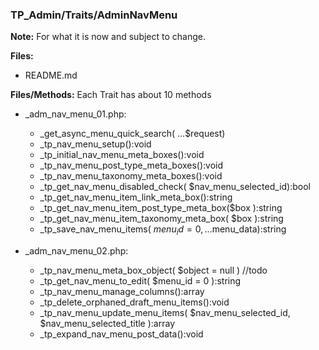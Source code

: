 ### TP_Admin/Traits/AdminNavMenu

**Note:** For what it is now and subject to change. 

**Files:** 
- README.md

**Files/Methods:** Each Trait has about 10 methods

- _adm_nav_menu_01.php: 	
	* _get_async_menu_quick_search( ...$request) 
	* _tp_nav_menu_setup():void 
	* _tp_initial_nav_menu_meta_boxes():void 
	* _tp_nav_menu_post_type_meta_boxes():void 
	* _tp_nav_menu_taxonomy_meta_boxes():void 
	* _tp_get_nav_menu_disabled_check( $nav_menu_selected_id):bool 
	* _tp_get_nav_menu_item_link_meta_box():string 
	* _tp_get_nav_menu_item_post_type_meta_box($box ):string 
	* _tp_get_nav_menu_item_taxonomy_meta_box( $box ):string 
	* _tp_save_nav_menu_items( $menu_id = 0, ...$menu_data):string 

- _adm_nav_menu_02.php: 	
	* _tp_nav_menu_meta_box_object( $object = null ) //todo
	* _tp_get_nav_menu_to_edit( $menu_id = 0 ):string 
	* _tp_nav_menu_manage_columns():array 
	* _tp_delete_orphaned_draft_menu_items():void 
	* _tp_nav_menu_update_menu_items( $nav_menu_selected_id, $nav_menu_selected_title ):array 
	* _tp_expand_nav_menu_post_data():void 
